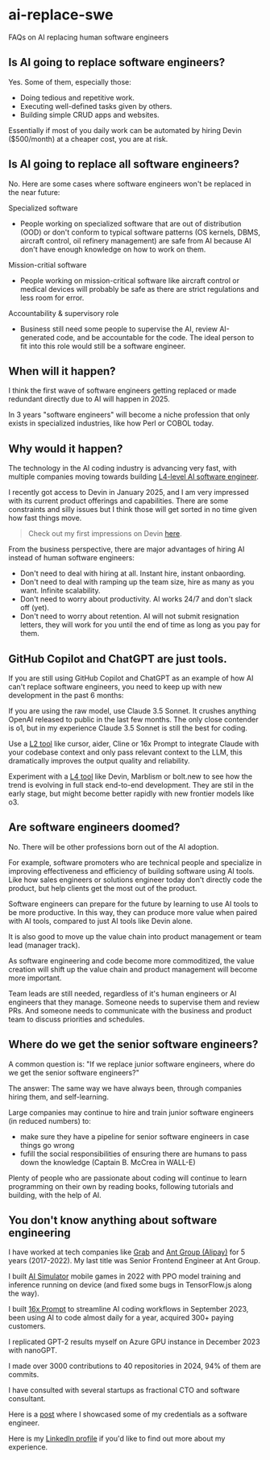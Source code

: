 # ai-replace-swe

FAQs on AI replacing human software engineers

## Is AI going to replace software engineers?

Yes. Some of them, especially those:
- Doing tedious and repetitive work.
- Executing well-defined tasks given by others.
- Building simple CRUD apps and websites.

Essentially if most of you daily work can be automated by hiring Devin ($500/month) at a cheaper cost, you are at risk.

## Is AI going to replace all software engineers?

No. Here are some cases where software engineers won't be replaced in the near future:

Specialized software

- People working on specialized software that are out of distribution (OOD) or don't conform to typical software patterns (OS kernels, DBMS, aircraft control, oil refinery management) are safe from AI because AI don't have enough knowledge on how to work on them.

Mission-critial software

- People working on mission-critical software like aircraft control or medical devices will probably be safe as there are strict regulations and less room for error.

Accountability & supervisory role

- Business still need some people to supervise the AI, review AI-generated code, and be accountable for the code. The ideal person to fit into this role would still be a software engineer.

## When will it happen?

I think the first wave of software engineers getting replaced or made redundant directly due to AI will happen in 2025.

In 3 years "software engineers" will become a niche profession that only exists in specialized industries, like how Perl or COBOL today.

## Why would it happen?

The technology in the AI coding industry is advancing very fast, with multiple companies moving towards building [L4-level AI software engineer](https://prompt.16x.engineer/blog/ai-coding-l1-l5#ai-software-engineer-l4-products).

I recently got access to Devin in January 2025, and I am very impressed with its current product offerings and capabilities. There are some constraints and silly issues but I think those will get sorted in no time given how fast things move.

> Check out my first impressions on Devin [here](https://thegroundtruth.substack.com/p/devin-first-impressions).

From the business perspective, there are major advantages of hiring AI instead of human software engineers:

- Don't need to deal with hiring at all. Instant hire, instant onbaording.
- Don't need to deal with ramping up the team size, hire as many as you want. Infinite scalability.
- Don't need to worry about productivity. AI works 24/7 and don't slack off (yet).
- Don't need to worry about retention. AI will not submit resignation letters, they will work for you until the end of time as long as you pay for them.

## GitHub Copilot and ChatGPT are just tools.

If you are still using GitHub Copilot and ChatGPT as an example of how AI can't replace software engineers, you need to keep up with new development in the past 6 months:

If you are using the raw model, use Claude 3.5 Sonnet. It crushes anything OpenAI released to public in the last few months. The only close contender is o1, but in my experience Claude 3.5 Sonnet is still the best for coding.

Use a [L2 tool](https://prompt.16x.engineer/blog/ai-coding-l1-l5#task-level-automation-l2-products) like cursor, aider, Cline or 16x Prompt to integrate Claude with your codebase context and only pass relevant context to the LLM, this dramatically improves the output quality and reliability.

Experiment with a [L4 tool](https://prompt.16x.engineer/blog/ai-coding-l1-l5#ai-software-engineer-l4-products) like Devin, Marblism or bolt.new to see how the trend is evolving in full stack end-to-end development. They are stil in the early stage, but might become better rapidly with new frontier models like o3.

## Are software engineers doomed?

No. There will be other professions born out of the AI adoption.

For example, software promoters who are technical people and specialize in improving effectiveness and efficiency of building software using AI tools. Like how sales engineers or solutions engineer today don't directly code the product, but help clients get the most out of the product.

Software engineers can prepare for the future by learning to use AI tools to be more productive. In this way, they can produce more value when paired with AI tools, compared to just AI tools like Devin alone. 

It is also good to move up the value chain into product management or team lead (manager track). 

As software engineering and code become more commoditized, the value creation will shift up the value chain and product management will become more important. 

Team leads are still needed, regardless of it's human engineers or AI engineers that they manage. Someone needs to supervise them and review PRs. And someone needs to communicate with the business and product team to discuss priorities and schedules.

## Where do we get the senior software engineers?

A common question is: "If we replace junior software engineers, where do we get the senior software engineers?"

The answer: The same way we have always been, through companies hiring them, and self-learning.

Large companies may continue to hire and train junior software engineers (in reduced numbers) to:
- make sure they have a pipeline for senior software engineers in case things go wrong
- fufill the social responsibilities of ensuring there are humans to pass down the knowledge (Captain B. McCrea in WALL-E)

Plenty of people who are passionate about coding will continue to learn programming on their own by reading books, following tutorials and building, with the help of AI.

## You don't know anything about software engineering

I have worked at tech companies like [Grab](https://en.wikipedia.org/wiki/Grab_Holdings) and [Ant Group (Alipay)](https://en.wikipedia.org/wiki/Ant_Group) for 5 years (2017-2022). My last title was Senior Frontend Engineer at Ant Group.

I built [AI Simulator](https://ai-simulator.com/) mobile games in 2022 with PPO model training and inference running on device (and fixed some bugs in TensorFlow.js along the way).

I built [16x Prompt](https://prompt.16x.engineer/) to streamline AI coding workflows in September 2023, been using AI to code almost daily for a year, acquired 300+ paying customers.

I replicated GPT-2 results myself on Azure GPU instance in December 2023 with nanoGPT.

I made over 3000 contributions to 40 repositories in 2024, 94% of them are commits.

I have consulted with several startups as fractional CTO and software consultant.

Here is a [post](https://www.linkedin.com/posts/zhu-liang_looks-like-i-got-labelled-as-one-of-those-activity-7276868839621963776-qXgq/) where I showcased some of my credentials as a software engineer.

Here is my [LinkedIn profile](https://www.linkedin.com/in/zhu-liang/) if you'd like to find out more about my experience.

